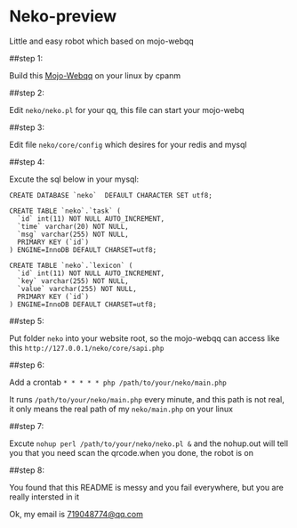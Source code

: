 # Neko-preview
Little and easy robot which based on mojo-webqq

##step 1:

Build this [Mojo-Webqq](https://github.com/sjdy521/Mojo-Webqq) on your linux by cpanm


##step 2:

Edit `neko/neko.pl` for your qq, this file can start your mojo-webq


##step 3:

Edit file `neko/core/config` which desires for your redis and mysql


##step 4:

Excute the sql below in your mysql:

    CREATE DATABASE `neko`  DEFAULT CHARACTER SET utf8;

    CREATE TABLE `neko`.`task` (
      `id` int(11) NOT NULL AUTO_INCREMENT, 
      `time` varchar(20) NOT NULL, 
      `msg` varchar(255) NOT NULL, 
      PRIMARY KEY (`id`)
    ) ENGINE=InnoDB DEFAULT CHARSET=utf8;

    CREATE TABLE `neko`.`lexicon` (
      `id` int(11) NOT NULL AUTO_INCREMENT, 
      `key` varchar(255) NOT NULL, 
      `value` varchar(255) NOT NULL, 
      PRIMARY KEY (`id`)
    ) ENGINE=InnoDB DEFAULT CHARSET=utf8;


##step 5:

Put folder `neko` into your website root, so the mojo-webqq can access like this `http://127.0.0.1/neko/core/sapi.php`


##step 6:

Add a crontab `* * * * * php /path/to/your/neko/main.php`

It runs `/path/to/your/neko/main.php` every minute, and this path is not real, it only means the real path of my `neko/main.php` on your linux


##step 7:

Excute `nohup perl /path/to/your/neko/neko.pl &`
and the nohup.out will tell you that you need scan the qrcode.when you done, the robot is on


##step 8:

You found that this README is messy and you fail everywhere, but you are really intersted in it

Ok, my email is 719048774@qq.com
